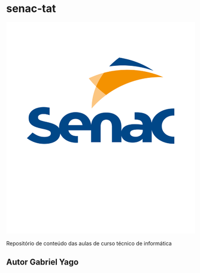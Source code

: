 # senac-tat

![senac](https://github.com/GabrielYago10/senac-tat/blob/main/UC1/assets/SENAC.png)

Repositório de conteúdo das aulas de curso técnico de informática 

## Autor Gabriel Yago 
